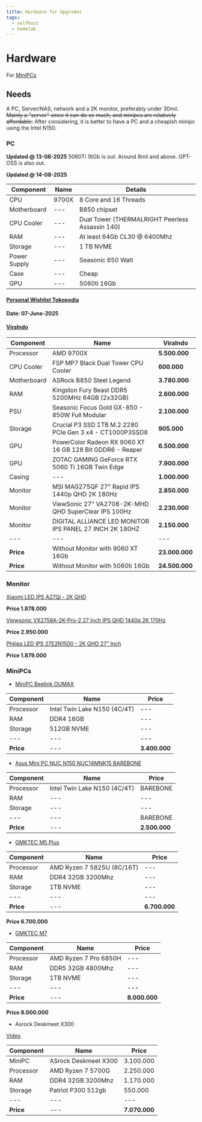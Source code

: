```yaml
---
title: Hardware for Upgrades
tags:
  - selfhost
  - homelab
---
```


# Hardware

For [MiniPCs](./Hardware/minipc.md)

## Needs

A PC, Server/NAS, network and a 2K monitor, preferably under 30mil.
~~Mainly a "server" since it can do so much, and minipcs are relatively affordable.~~
After considering, it is better to have a PC and a cheapish minipc using the Intel N150.

### PC

**Updated @ 13-08-2025**
5060Ti 16Gb is out. Around 8mil and above.
GPT-OSS is also out.


**Updated @ 14-08-2025**

| Component | Name | Details |
| --- | --- | --- |
| CPU | 9700X | 8 Core and 16 Threads |
| Motherboard | --- | B850 chipset |
| CPU Cooler | --- | Dual Tower (THERMALRIGHT Peerless Assassin 140) |
| RAM | --- | At least 64Gb CL30 @ 6400Mhz |
| Storage | --- | 1 TB NVME |
| Power Supply | --- | Seasonic 650 Watt |
| Case | --- | Cheap |
| GPU | --- | 5060ti 16Gb |

#### [Personal Wishlist Tokopedia](https://www.tokopedia.com/wishlist/collection/10054949)



**Date: 07-June-2025**

#### [ViraIndo](https://viraindo.com/)

| Component | Name | ViraIndo |
| --- | --- | --- |
| Processor | AMD 9700X | **5.500.000** |
| CPU Cooler | FSP MP7 Black Dual Tower CPU Cooler | **600.000** |
| Motherboard | ASRock B850 Steel Legend | **3.780.000** |
| RAM | Kingston Fury Beast DDR5 5200MHz 64GB (2x32GB) | **2.600.000** |
| PSU | Seasonic Focus Gold GX-850 - 850W Full Modular | **2.100.000** |
| Storage | Crucial P3 SSD 1TB M.2 2280 PCIe Gen 3 x4 - CT1000P3SSD8 | **905.000** |
| GPU | PowerColor Radeon RX 9060 XT 16 GB 128 Bit GDDR6 - Reaper | **6.500.000** |
| GPU | ZOTAC GAMING GeForce RTX 5060 Ti 16GB Twin Edge | **7.900.000**
| Casing | --- | **1.000.000** |
| Monitor | MSI MAG275QF 27" Rapid IPS 1440p QHD 2K 180Hz | **2.850.000** |
| Monitor | ViewSonic 27" VA2708-2K-MHD QHD SuperClear IPS 100Hz | **2.230.000** |
| Monitor | DIGITAL ALLIANCE LED MONITOR IPS PANEL 27 INCH 2K 180HZ | **2.150.000** |
| --- | --- | --- |
| **Price** | Without Monitor with 9060 XT 16Gb | **23.000.000** |
| **Price** | Without Monitor with 5060ti 16Gb | **24.500.000** |


### Monitor
[Xiaomi LED IPS A27Qi - 2K QHD](https://www.tokopedia.com/tokobaruofficial/monitor-xiaomi-led-ips-a27qi-2k-qhd-27-inch-garansi-resmi-3-tahun-1730909484614190427?extParam=ivf%3Dfalse%26keyword%3D2k+monitor+27+inch%26search_id%3D20250523172833FD2050BBFFF0ED154PON%26src%3Dsearch&t_id=1748021321878&t_st=1&t_pp=search_result&t_efo=search_pure_goods_card&t_ef=goods_search&t_sm=&t_spt=search_result)

**Price 1.878.000**

[Viewsonic VX2758A-2K-Pro-2 27 Inch IPS QHD 1440p 2K 170Hz](https://www.tokopedia.com/abditama-official/monitor-led-viewsonic-vx2758a-2k-pro-2-27-ips-1440p-qhd-170hz-ergo-vx2758a-2k-pro2-seller?extParam=ivf%3Dtrue%26keyword%3D2k+monitor+27+inch%26search_id%3D20250523172833FD2050BBFFF0ED154PON%26src%3Dsearch%26whid%3D41808&t_id=1748021393932&t_st=1&t_pp=search_result&t_efo=search_pure_goods_card&t_ef=goods_search&t_sm=&t_spt=search_result)

**Price 2.950.000**

[Philips LED IPS 27E2N1500 - 2K QHD 27" Inch](https://www.tokopedia.com/jayapc/monitor-philips-led-ips-27e2n1500-2k-qhd-27-inch?extParam=ivf%3Dfalse%26keyword%3D2k+monitor+27+inch%26search_id%3D20250523172833FD2050BBFFF0ED154PON%26src%3Dsearch&t_id=1748021511446&t_st=1&t_pp=search_result&t_efo=search_pure_goods_card&t_ef=goods_search&t_sm=&t_spt=search_result)

**Price 1.879.000**

### MiniPCs

- [MiniPC Beelink OUMAX](https://www.tokopedia.com/juragantablet/minipc-beelink-oumax-intel-gen13-twin-lake-n150-ssd-dual-hdmi-dual-lan-wifi-windows-11-pro-1731407101398976349?extParam=ivf%3Dfalse%26keyword%3Dbeelink%26search_id%3D2025060809222163923F49E52413198YXE%26src%3Dsearch&t_id=1749374550808&t_st=1&t_pp=search_result&t_efo=search_pure_goods_card&t_ef=goods_search&t_sm=&t_spt=search_result)

| Component | Name | Price |
|--- | --- | --- |
| Processor | Intel Twin Lake N150 (4C/4T) | --- |
| RAM | DDR4 16GB | --- |
| Storage | 512GB NVME | ---|
| --- | --- | --- |
| **Price** | --- | **3.400.000** |

- [Asus Mini PC NUC N150 NUC14MNK15 BAREBONE](https://www.tokopedia.com/digitalzone/asus-mini-pc-nuc-n150-nuc14mnk15-intel-nuc-nuc14mnk15-celeron-n150-full-set-1731011241933505916?extParam=ivf%3Dfalse%26search_id%3D20250608130614DB8E1AF0CB3ACA2E9EN6)

| Component | Name | Price |
|--- | --- | --- |
| Processor | Intel Twin Lake N150 (4C/4T) | BAREBONE |
| RAM | --- | --- |
| Storage | --- | ---|
| --- | --- | BAREBONE |
| **Price** | --- | **2.500.000** |

- [GMKTEC M5 Plus](https://www.tokopedia.com/gmktecminipc/mini-pc-amd-ryzen-7-5825u-gmktec-m5-plus-16gb-ram-ddr4-512-ssd-nvme-windows-11-pro-1730786125027247972?extParam=ivf%3Dfalse%26keyword%3Dgmktec+m5+plus%26search_id%3D20250514140011E99F3F53DAD4C111DR6X%26src%3Dsearch&t_id=1747231038629&t_st=3&t_pp=search_result&t_efo=search_pure_goods_card&t_ef=goods_search&t_sm=&t_spt=search_result)

| Component | Name | Price |
|--- | --- | --- |
| Processor | AMD Ryzen 7 5825U (8C/16T) | --- |
| RAM | DDR4 32GB 3200Mhz | --- |
| Storage | 1TB NVME | ---|
| --- | --- | --- |
| **Price** | --- | **6.700.000** |

**Price 6.700.000**

- [GMKTEC M7](https://www.tokopedia.com/gmktecminipc/mini-pc-gaming-amd-ryzen-7-6850h-gmktec-m7-16gb-ddr5-512gb-ssd-nvme-windows-11-pro-ori-1730995782325274468?extParam=src%3Dshop%26whid%3D18156184&aff_unique_id=&channel=others&chain_key=)

| Component | Name | Price |
|--- | --- | --- |
| Processor | AMD Ryzen 7 Pro 6850H | --- |
| RAM | DDR5 32GB 4800Mhz | --- |
| Storage | 1TB NVME | ---|
| --- | --- | --- |
| **Price** | --- | **8.000.000** |

**Price 8.000.000**

- Asrock Deskmeet X300

[Video](https://www.youtube.com/watch?v=PEGnwOB0OHM)

| Component | Name | Price |
|--- | --- | --- |
| MiniPC | ASrock Deskmeet X300 | 3.100.000 |
| Processor | AMD Ryzen 7 5700G | 2.250.000 |
| RAM | DDR4 32GB 3200Mhz | 1.170.000 |
| Storage | Patriot P300 512gb | 550.000 |
| --- | --- | --- |
| **Price** | --- | **7.070.000** |
